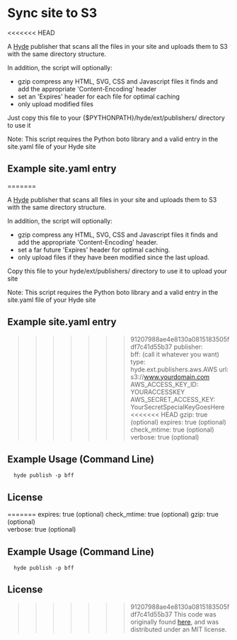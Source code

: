 # Sync site to S3 #
<<<<<<< HEAD

A [Hyde](http://pydoc.net/hyde/latest/) publisher that scans all the files in your site and uploads them to S3 with the same directory structure.
  
In addition, the script will optionally:

- gzip compress any HTML, SVG, CSS and Javascript files it finds and add the appropriate 'Content-Encoding' header
- set an 'Expires' header for each file for optimal caching
- only upload modified files

Just copy this file to your {$PYTHONPATH}/hyde/ext/publishers/ directory to use it 

Note: This script requires the Python boto library and a valid entry in the site.yaml file of your Hyde site
  
## Example site.yaml entry ##
=======
  
  A [Hyde](http://pydoc.net/hyde/latest/) publisher that scans all files in your site and
  uploads them to S3 with the same directory structure.
  
  In addition, the script will optionally:
  
  - gzip compress any HTML, SVG, CSS and Javascript files it 
    finds and add the appropriate 'Content-Encoding' header.
  - set a far future 'Expires' header for optimal caching.
  - only upload files if they have been modified since the 
    last upload.
  
  Copy this file to your hyde/ext/publishers/ directory
  to use it to upload your site
  
  Note: This script requires the Python boto library and a
  valid entry in the site.yaml file of your Hyde site
    
  
## Example site.yaml entry ##

  
>>>>>>> 91207988ae4e8130a0815183505fdf7c41d55b37
      publisher:           
		  bff: (call it whatever you want)
			  type: hyde.ext.publishers.aws.AWS
			  url: s3://www.yourdomain.com
			  AWS_ACCESS_KEY_ID: YOURACCESSKEY
			  AWS_SECRET_ACCESS_KEY: YourSecretSpecialKeyGoesHere     
<<<<<<< HEAD
              gzip: true (optional) 
              expires: true (optional)
			  check_mtime: true (optional)      
			  verbose: true (optional)
			  
## Example Usage (Command Line) ##
	  hyde publish -p bff
    
## License ##
=======
			  expires: true (optional)
			  check_mtime: true (optional)
			  gzip: true (optional)       
			  verbose: true (optional)
			  
## Example Usage (Command Line) ##

	  hyde publish -p bff
    
## License ##

>>>>>>> 91207988ae4e8130a0815183505fdf7c41d55b37
This code was originally found [here](https://texample.googlecode.com/svn-history/r159/trunk/apps/s3sync/management/commands/s3sync.py), and was distributed under an MIT license.
